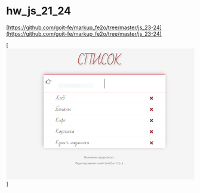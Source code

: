 # hw_js_21_24

[https://github.com/goit-fe/markup_fe2o/tree/master/js_23-24](https://github.com/goit-fe/markup_fe2o/tree/master/js_23-24)

[![MVC](img/sh.PNG "Logo Title Text 1")]
